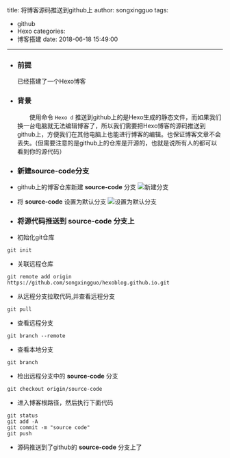 title: 将博客源码推送到github上
author: songxingguo
tags:
  - github
  - Hexo
categories:
  - 博客搭建
date: 2018-06-18 15:49:00
---
- ### 前提

   已经搭建了一个Hexo博客
  
- ### 背景
  
   &emsp;&emsp;使用命令 `Hexo d` 推送到github上的是Hexo生成的静态文件，而如果我们 换一台电脑就无法编辑博客了，所以我们需要把Hexo博客的源码推送到github上，方便我们在其他电脑上也能进行博客的编辑。也保证博客文章不会丢失。(但需要注意的是github上的仓库是开源的，也就是说所有人的都可以看到你的源代码）

 <!-- more -->

- ### 新建source-code分支

 - github上的博客仓库新建 **source-code** 分支
    ![新建分支](https://graphbed.qiniu.songxingguo.com/%E6%96%B0%E5%BB%BA%E5%88%86%E6%94%AF.png)
  
 - 将 **source-code** 设置为默认分支
    ![设置为默认分支](https://graphbed.qiniu.songxingguo.com/%E9%BB%98%E8%AE%A4%E5%88%86%E6%94%AF.png)
  
- ### 将源代码推送到 **source-code** 分支上
 - 初始化git仓库
  ```
  git init
  ```
 - 关联远程仓库
  ```
  git remote add origin https://github.com/songxingguo/hexoblog.github.io.git
  ```
 - 从远程分支拉取代码,并查看远程分支
 ```
 git pull
 ```
 - 查看远程分支
 ```
 git branch --remote
 ```
 - 查看本地分支
 ```
 git branch
 ```
 - 检出远程分支中的 **source-code** 分支
 ```
 git checkout origin/source-code
 ```
 - 进入博客根路径，然后执行下面代码
  ```
  git status 
  git add -A
  git commit -m "source code"
  git push
  ```

 - 源码推送到了github的 **source-code** 分支上了